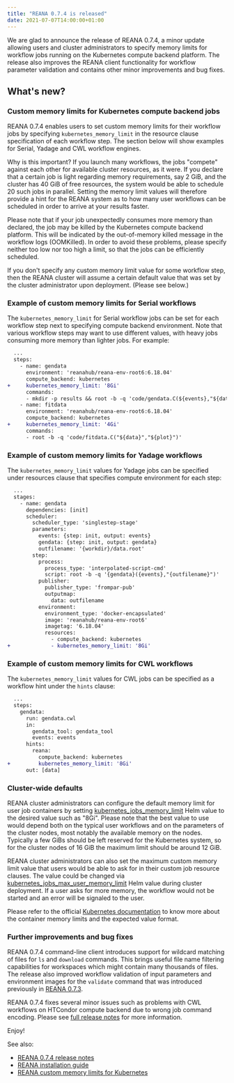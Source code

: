 ```yaml
---
title: "REANA 0.7.4 is released"
date: 2021-07-07T14:00:00+01:00
---
```


We are glad to announce the release of REANA 0.7.4, a minor update
allowing users and cluster administrators to specify memory limits for
workflow jobs running on the Kubernetes compute backend platform. The
release also improves the REANA client functionality for workflow parameter
validation and contains other minor improvements and bug fixes. <!--more-->

## What's new?

### Custom memory limits for Kubernetes compute backend jobs

REANA 0.7.4 enables users to set custom memory limits for their workflow
jobs by specifying `kubernetes_memory_limit` in the resource clause
specification of each workflow step. The section below will show examples
for Serial, Yadage and CWL workflow engines.

Why is this important? If you launch many workflows, the jobs "compete"
against each other for available cluster resources, as it were. If you declare
that a certain job is light regarding memory requirements, say 2 GiB, and the
cluster has 40 GiB of free resources, the system would be able to
schedule 20 such jobs in parallel. Setting the memory limit values will
therefore provide a hint for the REANA system as to how many user workflows
can be scheduled in order to arrive at your results faster.

Please note that if your job unexpectedly consumes more memory than declared,
the job may be killed by the Kubernetes compute backend platform. This will be
indicated by the out-of-memory killed message in the workflow logs (OOMKilled).
In order to avoid these problems, please specify neither too low nor too high
a limit, so that the jobs can be efficiently scheduled.

If you don't specify any custom memory limit value for some workflow step,
then the REANA cluster will assume a certain default value that was set by
the cluster administrator upon deployment. (Please see below.)

### Example of custom memory limits for Serial workflows

The `kubernetes_memory_limit` for Serial workflow jobs can be set for each
workflow step next to specifying compute backend environment. Note that
various workflow steps may want to use different values, with heavy jobs
consuming more memory than lighter jobs. For example:

```diff
  ...
  steps:
    - name: gendata
      environment: 'reanahub/reana-env-root6:6.18.04'
      compute_backend: kubernetes
+     kubernetes_memory_limit: '8Gi'
      commands:
      - mkdir -p results && root -b -q 'code/gendata.C(${events},"${data}")'
    - name: fitdata
      environment: 'reanahub/reana-env-root6:6.18.04'
      compute_backend: kubernetes
+     kubernetes_memory_limit: '4Gi'
      commands:
      - root -b -q 'code/fitdata.C("${data}","${plot}")'
```

### Example of custom memory limits for Yadage workflows

The `kubernetes_memory_limit` values for Yadage jobs can be specified under resources clause that specifies compute environment for each step:

```diff
  ...
  stages:
    - name: gendata
      dependencies: [init]
      scheduler:
        scheduler_type: 'singlestep-stage'
        parameters:
          events: {step: init, output: events}
          gendata: {step: init, output: gendata}
          outfilename: '{workdir}/data.root'
        step:
          process:
            process_type: 'interpolated-script-cmd'
            script: root -b -q '{gendata}({events},"{outfilename}")'
          publisher:
            publisher_type: 'frompar-pub'
            outputmap:
              data: outfilename
          environment:
            environment_type: 'docker-encapsulated'
            image: 'reanahub/reana-env-root6'
            imagetag: '6.18.04'
            resources:
              - compute_backend: kubernetes
+             - kubernetes_memory_limit: '8Gi'
```

### Example of custom memory limits for CWL workflows

The `kubernetes_memory_limit` values for CWL jobs can be specified as a workflow hint under the `hints` clause:

```diff
  ...
  steps:
    gendata:
      run: gendata.cwl
      in:
        gendata_tool: gendata_tool
        events: events
      hints:
        reana:
          compute_backend: kubernetes
+         kubernetes_memory_limit: '8Gi'
      out: [data]
```

### Cluster-wide defaults

REANA cluster administrators can configure the default memory limit for user
job containers by setting [kubernetes_jobs_memory_limit](https://github.com/reanahub/reana/tree/master/helm/reana)
Helm value to the desired value such as "8Gi". Please note that the best value
to use would depend both on the typical user workflows and on the parameters of
the cluster nodes, most notably the available memory on the nodes. Typically a
few GiBs should be left reserved for the Kubernetes system, so for the cluster
nodes of 16 GiB the maximum limit should be around 12 GiB.

REANA cluster administrators can also set the maximum custom memory limit value
that users would be able to ask for in their custom job resource clauses.
The value could be changed via [kubernetes_jobs_max_user_memory_limit](https://github.com/reanahub/reana/tree/master/helm/reana)
Helm value during cluster deployment. If a user asks for more memory,
the workflow would not be started and an error will be signaled to the user.

Please refer to the official [Kubernetes documentation](https://kubernetes.io/docs/concepts/configuration/manage-resources-containers/#meaning-of-memory)
to know more about the container memory limits and the expected value format.

### Further improvements and bug fixes

REANA 0.7.4 command-line client introduces support for wildcard matching of
files for `ls` and `download` commands. This brings useful file name filtering
capabilities for workspaces which might contain many thousands of files.
The release also improved workflow validation of input parameters and
environment images for the `validate` command that was introduced previously
in [REANA 0.7.3](https://blog.reana.io/posts/2021/reana-0.7.3/).

REANA 0.7.4 fixes several minor issues such as problems with CWL workflows
on HTCondor compute backend due to wrong job command encoding.
Please see [full release notes](https://github.com/reanahub/reana/releases/tag/0.7.4)
for more information.

Enjoy!

See also:
- [REANA 0.7.4 release notes](https://github.com/reanahub/reana/releases/tag/0.7.4)
- [REANA installation guide](https://docs.reana.io/administration/deployment/deploying-at-scale/)
- [REANA custom memory limits for Kubernetes](https://docs.reana.io/advanced-usage/compute-backends/kubernetes/#custom-memory-limit)
